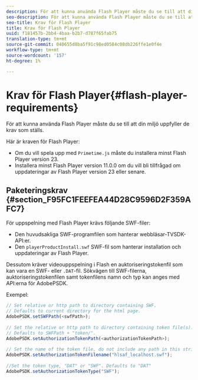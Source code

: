 ```yaml
---
description: För att kunna använda Flash Player måste du se till att din miljö uppfyller de krav som ställs.
seo-description: För att kunna använda Flash Player måste du se till att din miljö uppfyller de krav som ställs.
seo-title: Krav för Flash Player
title: Krav för Flash Player
uuid: f181457b-2bb4-4baa-b2b7-d787f65fab75
translation-type: tm+mt
source-git-commit: 040655d8ba5f91c98ed0584c08db226ffe1e0f4e
workflow-type: tm+mt
source-wordcount: '157'
ht-degree: 1%

---
```



# Krav för Flash Player{#flash-player-requirements}

För att kunna använda Flash Player måste du se till att din miljö uppfyller de krav som ställs.

<!--<a id="section_FEE654D506EC4D85AE77302AD2A27777"></a>-->

Här är kraven för Flash Player:

* Om du vill spela upp med `Primetime.js` måste du installera minst Flash Player version 23.
* Installera minst Flash Player version 11.0.0 om du vill bli tillfrågad om uppdateringar av Flash Player version 23 eller senare.

## Paketeringskrav {#section_F95FC1FEEFEA44D28C9596D2F359AFC7}

För uppspelning med Flash Player krävs följande SWF-filer:

* Den huvudsakliga SWF-programfilen som hanterar webbläsar-TVSDK-API:er.
* Den `playerProductInstall.swf` SWF-fil som hanterar installation och uppdateringar av Flash Player.

Dessutom kräver videouppspelning i Flash en auktoriseringstokenfil som kan vara en SWF- eller `.DAT`-fil. Sökvägen till SWF-filerna, auktoriseringstokenfilen samt tokenfilens namn och typ kan anges med API:erna för AdobePSDK.

Exempel:

```js
// Set relative or http path to directory containing SWF.  
// Defaults to current directory for the html page. 
AdobePSDK.setSWFPath(<swfPath>); 
 
// Set the relative or http path to directory containing token file(s). 
// Defaults to SWFPath + "token/". 
AdobePSDK.setAuthorizationTokenPath(<authorizationTokenPath>); 
 
// Set the name of the token file, do not include any path in this string. 
AdobePSDK.setAuthorizationTokenFilename("hlsaf_localhost.swf"); 
 
//Set the token type, "DAT" or "SWF". Defaults to "DAT" 
AdobePSDK.setAuthorizationTokenType("SWF");
```

